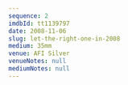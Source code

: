 ```yaml
---
sequence: 2
imdbId: tt1139797
date: 2008-11-06
slug: let-the-right-one-in-2008
medium: 35mm
venue: AFI Silver
venueNotes: null
mediumNotes: null
---
```

